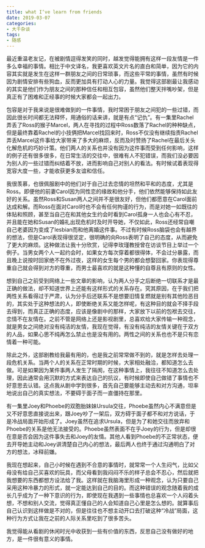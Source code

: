 ```yaml
--- 
title: what I‘ve learn from friends
date: 2019-03-07
categories:
- 大千杂谈
tags: 
- 随感
---
```


最近重温老友记，在被剧情逗得发笑的同时，越发觉得能拥有这样一段友情是一件多么幸福的事情。相比于中文译名，我更喜欢英文片名的直白和简单，因为它的内容其实就是发生在这样一群朋友之间的日常琐事，而这些平常的事情，虽然有时候因为剧情安排有些狗血，反而更加具有打动人心的力量。我觉得这部剧最让我感动的其实是他们作为朋友之间的那种信任和相互包容，虽然他们整天拌嘴吵架，但是真正有了困难和正经事的时候大家都会一起出力。

包容是对于我来说是很难做到的一件事情，我时常困于朋友之间犯的一些过错，而因此很长时间都无法释怀，用通俗的话来讲，就是有点“记仇”。有一集里Rachel弄丢了Ross的猴子Marcel，两人在寻找的过程中Ross数落了Rachel的种种缺点，但是最终靠着Rachel的小技俩把Marcel找回来时，Ross不仅没有继续指责Rachel弄丢Marcel这件事给大家带来了多大的麻烦，反而及时赞扬了Rachel在最后关头化解危机的巧妙计策。他们两人的关系也并没有因为这件事而受到任何影响，这样的例子还有很多很多，在日常生活的交往中，很难有人不犯错误，而我们没必要因为别人的一些过错而纠结着不放，进而影响自己对别人的看法。有时候试着表现得宽容大度一些，才能收获更多友谊和信任。

我很羡慕，也很佩服剧中的他们对于自己过去恋情的坦然和平和的态度，尤其是Ross。即便他的前妻Carol因为同性恋的缘故和他分手，他们依然能够保持如此友好的关系。虽然Ross和Susan两人之间并不是很友好，但他们都愿意在Carol面前达成和解。而Ross在面对Carol时也不会有任何拘谨的行为，而是对她一如既往的体贴和照顾，甚至当自己在和其他女生约会时看到Carol孤身一人也会心有不忍，并且能在她和Susan的婚礼出现危机时及时开导她，不仅如此，Ross还经常自嘲自己老婆因为变成了lesbian而和他离婚这件事。不过有时候Ross脑袋也会有越界的想法，但是Carol表现得很坚定，很明确的向Ross表明了自己的态度，从而避免了更大的麻烦。这种做法让我十分欣赏，记得李玫瑾教授曾在访谈节目上举过一个例子。当男女两个人一起约会时，如果女方每次穿着都很得体，不会过分暴露，而且晚上说按时回家绝不在外过夜，这样的女生每个男的都会想娶回家。你表现得尊重自己就会得到对方的尊重，而男士最喜欢的就是这种懂的自尊且有原则的女性。

想到自己之前受到网络上一些文章的影响，认为两人分手之后断绝一切联系才是最正确的做法，却不知道世界上还能有这样形式的关系存在。究其原因，在于我们把两性关系看得过于严肃，认为分手后还联系不是想要旧情复燃就是别有其他险恶目的，其实处于这种想法的人，即使断绝关系又能怎样呢，有这种目的就会不择手段去得到，而真正正确的态度，应该是像剧中的那样，大家放下以前的包袱去交往，恋情不在友情在。之前不管是网络上还是影视剧里，总喜欢给大家传输一种观念，就是男女之间绝对没有纯洁的友情，我现在觉得，有没有纯洁的友情关键在于双方的人品，如果心思不纯再怎么禁止也是没有用的。两性之间的关系也也不是只有恋情着一种可能。

除此之外，这部剧教给我最有用的，也是我之前常常做不到的，就是怎样去处理一段危机关系。当两个人的关系在正常时期的时候，大家相处融洽，都知道怎么去做。可是如果因为某件事两人发生了隔阂，在这种事情上，我往往不知道怎么去处理，因此通常会用沉默的方式来表达自己的抗议，有时候即使自己做错了事情也不好意思去认错。这点我从剧中学到很多，首先自己要能够主动去和对方沟通，坦率地说出自己的真实想法，不要碍于面子而一直僵持在那里。

有一集里Joey和Phoebe的双胞胎妹妹Ursula交往，Phoebe虽然内心不满意但是又不好意思直接说出来，跟Joey吵了一架后，双方碍于面子都不和对方说话，于是冷战局面开始形成了。Joey虽然在追求Ursula，但是为了和她交往而放弃和Phoebe的关系是他无法接受的。Phoebe虽然表面不在乎Joey的行为，但是却很在意是否会因为这件事失去和Joey的友情。其他人看到Phoebe的不正常状态，便去开导她主动和Joey讲清楚自己内心的想法，最后两人也终于通过沟通明白了对方的想法，冰释前嫌。

我现在想起来，自己小时候在遇到不合意的事情时，就常常一个人生闷气，比如父母没有给自己买喜欢的玩具，而父母看到我闷闷不乐的样子总会不忍心，然后就把我想要的东西都想方设法给了我。这样就在我脑海里形成一种观念，认为只要自己采用这种冷暴力的形式，就一定能达到自己的目的。而这种错误的观念随着我的成长几乎成为了一种下意识的行为，即使现在我遇到一些事情也总喜欢一个人闷着头想，不想和别人交流，觉得真正懂自己的人会知道自己心里是怎么想的。就算事后自己认识到这样做是不对的，但是往往也不想主动开口去打破这种“冷战”局面，这种行为方式让我在之前的人际关系里吃到了很多苦头。

我觉得能从看剧的休闲时光中收获到一些有价值的东西，反思自己没有做好的地方，是一件很有意义的事情。